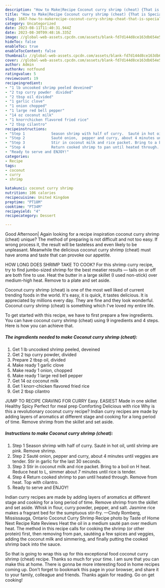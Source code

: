 ```yaml
---
description: "How to Make|Recipe Coconut curry shrimp (cheat) {That is Special"
title: "How to Make|Recipe Coconut curry shrimp (cheat) {That is Special"
slug: 1667-how-to-makerecipe-coconut-curry-shrimp-cheat-that-is-special
category: Uncategorized
date: 2023-08-11T11:40:31.944Z
date: 2023-08-30T09:48:16.335Z
image: //global-web-assets.cpcdn.com/assets/blank-fd7d144d8ce163db654e5a02c40b08a2775adb7897d16e4062681dc7e1b2800f.png
hideToc: false
enableToc: true
enableTocContent: false
thumbnail: //global-web-assets.cpcdn.com/assets/blank-fd7d144d8ce163db654e5a02c40b08a2775adb7897d16e4062681dc7e1b2800f.png
cover: //global-web-assets.cpcdn.com/assets/blank-fd7d144d8ce163db654e5a02c40b08a2775adb7897d16e4062681dc7e1b2800f.png
author: Admin
authorAv: notfound
ratingvalue: 5
reviewcount: 19
recipeingredient:
- "1 lb uncooked shrimp peeled deveined"
- "2 tsp curry powder  divided"
- "2 tbsp oil divided"
- "1 garlic clove"
- "1 onion chopped"
- "1 large red bell pepper"
- "14 oz coconut milk"
- "1 knorrchicken flavored fried rice"
- "2 tbsp cilantro"
recipeinstructions:
- "Step 1            Season shrimp with half of curry.  Sauté in hot oil,  until shrimp are pink. Remove shrimp."
- "Step 2            Sauté onion,  pepper and curry, about 4 minutes until veggies are tender. Stir in garlic for the last 30 seconds."
- "Step 3            Stir in coconut milk and rice packet. Bring to a boil on H heat.  Reduce heat to L, simmer about 7 minutes until rice is tender."
- "Step 4            Return cooked shrimp to pan until heated through. Remove from heat. Top with cilantro."
- "Ready to serve and ENJOY!"
categories:
- Recipe
tags:
- coconut
- curry
- shrimp

katakunci: coconut curry shrimp 
nutrition: 106 calories
recipecuisine: United Kingdom
preptime: "PT18M"
cooktime: "PT34M"
recipeyield: "4"
recipecategory: Dessert

---
```



Good Afternoon| Again looking for a recipe inspiration coconut curry shrimp (cheat) unique? The method of preparing is not difficult and not too easy. If wrong process it, the result will be tasteless and even likely to be unpleasant. Meanwhile the delicious coconut curry shrimp (cheat) must have aroma and taste that can provoke our appetite.





HOW LONG DOES SHRIMP TAKE TO COOK? For this shrimp curry recipe, try to find jumbo-sized shrimp for the best meatier results — tails on or off are both fine to use. Heat the butter in a large skillet (I used non-stick) over medium-high heat. Remove to a plate and set aside.

Coconut curry shrimp (cheat) is one of the most well liked of current trending foods in the world. It's easy, it is quick, it tastes delicious. It is appreciated by millions every day. They are fine and they look wonderful. Coconut curry shrimp (cheat) is something which I've loved my entire life.


To get started with this recipe, we have to first prepare a few ingredients. You can have coconut curry shrimp (cheat) using 9 ingredients and 4 steps. Here is how you can achieve that.

<!--inarticleads1-->

##### The ingredients needed to make Coconut curry shrimp (cheat):

1. Get 1 lb uncooked shrimp peeled, deveined
1. Get 2 tsp curry powder,  divided
1. Prepare 2 tbsp oil, divided
1. Make ready 1 garlic clove
1. Make ready 1 onion, chopped
1. Make ready 1 large red bell pepper
1. Get 14 oz coconut milk
1. Get 1 knorr-chicken flavored fried rice
1. Get 2 tbsp cilantro


JUMP TO RECIPE CRAVING FOR CURRY Easy. EASIEST Made in one skillet Healthy Spicy Perfect for meal prep Comforting Delicious with rice Why is this a revolutionary coconut curry recipe? Indian curry recipes are made by adding layers of aromatics at different stage and cooking for a long period of time. Remove shrimp from the skillet and set aside. 

<!--inarticleads2-->

##### Instructions to make Coconut curry shrimp (cheat):

1. Step 1            Season shrimp with half of curry.  Sauté in hot oil,  until shrimp are pink. Remove shrimp.
1. Step 2            Sauté onion,  pepper and curry, about 4 minutes until veggies are tender. Stir in garlic for the last 30 seconds.
1. Step 3            Stir in coconut milk and rice packet. Bring to a boil on H heat.  Reduce heat to L, simmer about 7 minutes until rice is tender.
1. Step 4            Return cooked shrimp to pan until heated through. Remove from heat. Top with cilantro.
1. Ready to serve and ENJOY!

Indian curry recipes are made by adding layers of aromatics at different stage and cooking for a long period of time. Remove shrimp from the skillet and set aside. Whisk in flour, curry powder, pepper, and salt. Jasmine rice makes a fragrant bed for the sumptuous stir-fry. —Cindy Romberg, Mississauga, Ontario Coconut Curry Shrimp Recipe photo by Taste of Home Next Recipe Rate Reviews Heat the oil in a medium sauté pan over medium heat. The method in this recipe calls for cooking the shrimp (or other protein) first, then removing from pan, sautéing a few spices and veggies, adding the coconut milk and simmering, and finally putting the cooked shrimp back into the sauce. 

So that is going to wrap this up for this exceptional food coconut curry shrimp (cheat) recipe. Thanks so much for your time. I am sure that you can make this at home. There is gonna be more interesting food in home recipes coming up. Don't forget to bookmark this page in your browser, and share it to your family, colleague and friends. Thanks again for reading. Go on get cooking!
